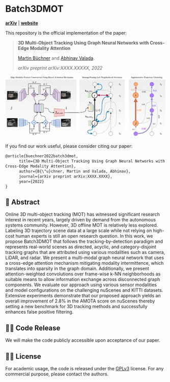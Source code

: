 
# Batch3DMOT
[**arXiv**](https://arxiv.org/abs/XXXX.XXXXX) | [**website**](http://batch3dmot.cs.uni-freiburg.de/)

This repository is the official implementation of the paper:

> **3D Multi-Object Tracking Using Graph Neural Networks with Cross-Edge Modality Attention**
>
> [Martin Büchner](https://rl.uni-freiburg.de/people/buechner)  and [Abhinav Valada](https://rl.uni-freiburg.de/people/valada).
>
> *arXiv preprint arXiv:XXXX.XXXXX, 2022*

<p align="center">
  <img src="batch3dmot_architecture.png" alt="Overview of Batch3DMOT architecture" width="850" />
</p>

If you find our work useful, please consider citing our paper:
```
@article{buechner2022batch3dmot,
	  title={3D Multi-Object Tracking Using Graph Neural Networks with Cross-Edge Modality Attention},
	  author={B{\"u}chner, Martin and Valada, Abhinav},
	  journal={arXiv preprint arXiv:XXXX.XXXX},
	  year={2022}
}
```

## 📔 Abstract

Online 3D multi-object tracking (MOT) has witnessed significant research interest in recent years, largely driven by demand from the autonomous systems community. However, 3D offline MOT is relatively less explored. Labeling 3D trajectory scene data at a large scale while not relying on high-cost human experts is still an open research question. In this work, we propose Batch3DMOT that follows the tracking-by-detection paradigm and represents real-world scenes as directed, acyclic, and category-disjoint tracking graphs that are attributed using various modalities such as camera, LiDAR, and radar. We present a multi-modal graph neural network that uses a cross-edge attention mechanism mitigating modality intermittence, which translates into sparsity in the graph domain. Additionally, we present attention-weighted convolutions over frame-wise k-NN neighborhoods as suitable means to allow information exchange across disconnected graph components. We evaluate our approach using various sensor modalities and model configurations on the challenging nuScenes and KITTI datasets. Extensive experiments demonstrate that our proposed approach yields an overall improvement of 2.8% in the AMOTA score on nuScenes thereby setting a new benchmark for 3D tracking methods and successfully enhances false positive filtering.

## 👨‍💻 Code Release

We will make the code publicly accessible upon acceptance of our paper.


## 👩‍⚖️ License

For academic usage, the code is released under the [GPLv3](https://www.gnu.org/licenses/gpl-3.0.en.html) license.
For any commercial purpose, please contact the authors.

